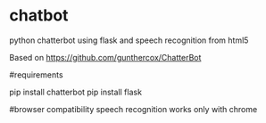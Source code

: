 # chatbot
python chatterbot using flask and speech recognition from html5


Based on https://github.com/gunthercox/ChatterBot

#requirements

pip install chatterbot
pip install flask

#browser compatibility
speech recognition works only with chrome
